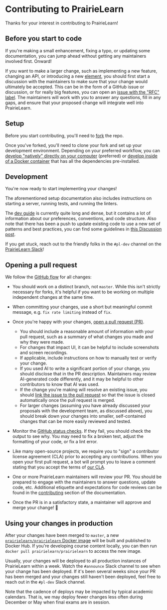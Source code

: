 # Contributing to PrairieLearn

Thanks for your interest in contributing to PrairieLearn!

## Before you start to code

If you're making a small enhancement, fixing a typo, or updating some documentation, you can jump ahead without getting any maintainers involved first. Onward!

If you want to make a larger change, such as implementing a new feature, changing an API, or introducing a new [element](https://prairielearn.readthedocs.io/en/latest/elements/), you should first start a discussion with the maintainers to make sure that your change would ultimately be accepted. This can be in the form of a GitHub issue or discussion, or for really big features, you can open an [issue with the "RFC" label](https://github.com/PrairieLearn/PrairieLearn/issues?q=label%3ARFC%20). The maintainers will work with you to answer any questions, fill in any gaps, and ensure that your proposed change will integrate well into PrairieLearn.

## Setup

Before you start contributing, you'll need to [fork](https://docs.github.com/en/get-started/quickstart/fork-a-repo) the repo.

Once you've forked, you'll need to clone your fork and set up your development environment. Depending on your preferred workflow, you can [develop "natively" directly on your computer](https://prairielearn.readthedocs.io/en/latest/installingNative/) (preferred) or [develop inside of a Docker container](https://prairielearn.readthedocs.io/en/latest/installingLocal/) that has all the dependencies pre-installed.

## Development

You're now ready to start implementing your changes!

The aforementioned setup documentation also includes instructions on starting a server, running tests, and running the linters.

The [dev guide](https://prairielearn.readthedocs.io/en/latest/dev-guide/) is currently quite long and dense, but it contains a lot of information about our preferences, conventions, and code structure. Also note that there has been a push to update existing code to use a new set of patterns and best practices, you can find some guidelines in [this Discussion post](https://github.com/PrairieLearn/PrairieLearn/discussions/8874).

If you get stuck, reach out to the friendly folks in the `#pl-dev` channel on the [PrairieLearn Slack](https://prairielearn.com/slack)!

## Opening a pull request

We follow the [GitHub flow](https://docs.github.com/en/get-started/quickstart/github-flow) for all changes:

- You should work on a distinct branch, not `master`. While this isn't strictly necessary for forks, it's helpful if you want to be working on multiple independent changes at the same time.
- When committing your changes, use a short but meaningful commit message, e.g. `fix rate limiting` instead of `fix`.
- Once you're happy with your changes, [open a pull request (PR)](https://docs.github.com/en/articles/creating-a-pull-request).
  - You should include a reasonable amount of information with your pull request, such as a summary of what changes you made and why they were made.
  - For changes that impact UI, it can be helpful to include screenshots and screen recordings.
  - If applicable, include instructions on how to manually test or verify your change.
  - If you used AI to write a significant portion of your change, you should disclose that in the PR description. Maintainers may review AI-generated code differently, and it may be helpful to other contributors to know that AI was used.
  - If the change you're making will resolve an existing issue, you should [link the issue to the pull request](https://docs.github.com/en/github/managing-your-work-on-github/linking-a-pull-request-to-an-issue) so that the issue is closed automatically once the pull request is merged.
  - For larger changes (assuming you have already discussed your proposals with the development team, as discussed above), you should break down your changes into smaller, self-contained changes that can be more easily reviewed and tested.
- Monitor the [GitHub status checks](https://docs.github.com/en/pull-requests/collaborating-with-pull-requests/collaborating-on-repositories-with-code-quality-features/about-status-checks). If they fail, you should check the output to see why. You may need to fix a broken test, adjust the formatting of your code, or fix a lint error.
- Like many open-source projects, we require you to "sign" a contributor license agreement (CLA) prior to accepting any contributions. When you open your first pull request, a bot will prompt you to leave a comment stating that you accept the terms of [our CLA](https://github.com/PrairieLearn/cla).
- One or more PrairieLearn maintainers will review your PR. You should be prepared to engage with the maintainers to answer questions, update code, etc. Additional etiquette and expectations for code reviews can be found in the [contributing](https://prairielearn.readthedocs.io/en/latest/contributing/) section of the documentation.

- Once the PR is in a satisfactory state, a maintainer will approve and merge your change! :tada:

## Using your changes in production

After your changes have been merged to `master`, a new [`prairielearn/prairielearn` Docker image](https://hub.docker.com/r/prairielearn/prairielearn) will be built and published to Docker Hub. If you're developing course content locally, you can then run `docker pull prairielearn/prairielearn` to access the new image.

Usually, your changes will be deployed to all production instances of PrairieLearn within a week. Watch the `#announce` Slack channel to see when your change has been deployed. If it's been several weeks since your PR has been merged and your changes still haven't been deployed, feel free to reach out in the `#pl-dev` Slack channel.

Note that the cadence of deploys may be impacted by typical academic calendars. That is, we may deploy fewer changes less often during December or May when final exams are in session.
